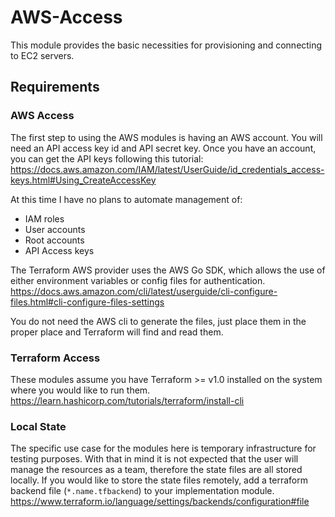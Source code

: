# AWS-Access 

This module provides the basic necessities for provisioning and connecting to EC2 servers.

## Requirements

### AWS Access

The first step to using the AWS modules is having an AWS account.
You will need an API access key id and API secret key.
Once you have an account, you can get the API keys following this tutorial: 
https://docs.aws.amazon.com/IAM/latest/UserGuide/id_credentials_access-keys.html#Using_CreateAccessKey

At this time I have no plans to automate management of:
- IAM roles
- User accounts
- Root accounts
- API Access keys

The Terraform AWS provider uses the AWS Go SDK, which allows the use of either environment variables or config files for authentication.
https://docs.aws.amazon.com/cli/latest/userguide/cli-configure-files.html#cli-configure-files-settings

You do not need the AWS cli to generate the files, just place them in the proper place and Terraform will find and read them.

### Terraform Access

These modules assume you have Terraform >= v1.0 installed on the system where you would like to run them.
https://learn.hashicorp.com/tutorials/terraform/install-cli

### Local State

The specific use case for the modules here is temporary infrastructure for testing purposes.
With that in mind it is not expected that the user will manage the resources as a team,
  therefore the state files are all stored locally.
If you would like to store the state files remotely, add a terraform backend file (`*.name.tfbackend`) to your implementation module.
https://www.terraform.io/language/settings/backends/configuration#file
